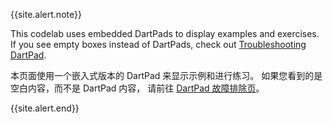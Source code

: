 {{site.alert.note}}

  This codelab uses embedded DartPads to display examples and exercises.
  If you see empty boxes instead of DartPads, check out
  [Troubleshooting DartPad]({{site.dart-site}}/tools/dartpad/troubleshoot).

  本页面使用一个嵌入式版本的 DartPad 来显示示例和进行练习。
  如果您看到的是空白内容，而不是 DartPad 内容，
  请前往 [DartPad 故障排除页]({{site.dart-site}}/tools/dartpad/troubleshoot)。

{{site.alert.end}}
